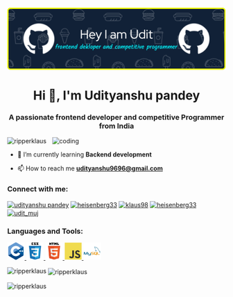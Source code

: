 ![logo](github-header-image.png)
<h1 align="center">Hi 👋, I'm Udityanshu pandey</h1>
<h3 align="center">A passionate frontend developer and competitive Programmer from India</h3>
<img align="right" alt="coding" width="400" src="https://i.pinimg.com/originals/f1/e7/34/f1e734f9cade86fe737a9aa404ad5677.gif">

<p align="left"> <img src="https://komarev.com/ghpvc/?username=ripperklaus&label=Profile%20views&color=0e75b6&style=flat" alt="ripperklaus" /> </p>

- 🌱 I’m currently learning **Backend development**

- 📫 How to reach me **udityanshu9696@gmail.com**

<h3 align="left">Connect with me:</h3>
<p align="left">
<a href="https://linkedin.com/in/udityanshu pandey" target="blank"><img align="center" src="https://raw.githubusercontent.com/rahuldkjain/github-profile-readme-generator/master/src/images/icons/Social/linked-in-alt.svg" alt="udityanshu pandey" height="30" width="40" /></a>
<a href="https://www.codechef.com/users/heisenberg33" target="blank"><img align="center" src="https://cdn.jsdelivr.net/npm/simple-icons@3.1.0/icons/codechef.svg" alt="heisenberg33" height="30" width="40" /></a>
<a href="https://codeforces.com/profile/klaus98" target="blank"><img align="center" src="https://raw.githubusercontent.com/rahuldkjain/github-profile-readme-generator/master/src/images/icons/Social/codeforces.svg" alt="klaus98" height="30" width="40" /></a>
<a href="https://www.leetcode.com/heisenberg33" target="blank"><img align="center" src="https://raw.githubusercontent.com/rahuldkjain/github-profile-readme-generator/master/src/images/icons/Social/leet-code.svg" alt="heisenberg33" height="30" width="40" /></a>
<a href="https://auth.geeksforgeeks.org/user/udit_muj" target="blank"><img align="center" src="https://raw.githubusercontent.com/rahuldkjain/github-profile-readme-generator/master/src/images/icons/Social/geeks-for-geeks.svg" alt="udit_muj" height="30" width="40" /></a>
</p>

<h3 align="left">Languages and Tools:</h3>
<p align="left"> <a href="https://www.w3schools.com/cpp/" target="_blank" rel="noreferrer"> <img src="https://raw.githubusercontent.com/devicons/devicon/master/icons/cplusplus/cplusplus-original.svg" alt="cplusplus" width="40" height="40"/> </a> <a href="https://www.w3schools.com/css/" target="_blank" rel="noreferrer"> <img src="https://raw.githubusercontent.com/devicons/devicon/master/icons/css3/css3-original-wordmark.svg" alt="css3" width="40" height="40"/> </a> <a href="https://www.w3.org/html/" target="_blank" rel="noreferrer"> <img src="https://raw.githubusercontent.com/devicons/devicon/master/icons/html5/html5-original-wordmark.svg" alt="html5" width="40" height="40"/> </a> <a href="https://developer.mozilla.org/en-US/docs/Web/JavaScript" target="_blank" rel="noreferrer"> <img src="https://raw.githubusercontent.com/devicons/devicon/master/icons/javascript/javascript-original.svg" alt="javascript" width="40" height="40"/> </a> <a href="https://www.mysql.com/" target="_blank" rel="noreferrer"> <img src="https://raw.githubusercontent.com/devicons/devicon/master/icons/mysql/mysql-original-wordmark.svg" alt="mysql" width="40" height="40"/> </a> </p>

<p><img align="left" src="https://github-readme-stats.vercel.app/api/top-langs?username=ripperklaus&show_icons=true&locale=en&layout=compact" alt="ripperklaus" /></p>

<p>&nbsp;<img align="center" src="https://github-readme-stats.vercel.app/api?username=ripperklaus&show_icons=true&locale=en" alt="ripperklaus" /></p>

<p><img align="center" src="https://github-readme-streak-stats.herokuapp.com/?user=ripperklaus&" alt="ripperklaus" /></p>
